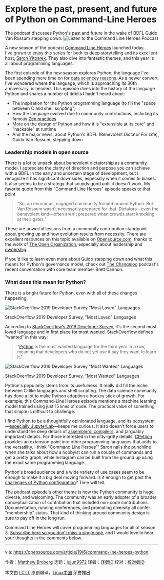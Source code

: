 [#]: collector: (lujun9972)
[#]: translator: ( )
[#]: reviewer: ( )
[#]: publisher: ( )
[#]: url: ( )
[#]: subject: (Explore the past, present, and future of Python on Command-Line Heroes)
[#]: via: (https://opensource.com/article/19/6/command-line-heroes-python)
[#]: author: (Matthew Broberg https://opensource.com/users/mbbroberg/users/sophie-roy)

Explore the past, present, and future of Python on Command-Line Heroes
======
The podcast discusses Python's past and future in the wake of BDFL Guido
Van Rossum stepping down.
![Listen to the Command Line Heroes Podcast][1]

A new season of the podcast [Command Line Heroes][2] launched today. I've grown to enjoy this series for both its deep storytelling and its excellent host, [Saron Yitbarek][3]. They also dive into fantastic themes, and this year is all about programming languages. 

The first episode of the new season explores Python, the language I've been spending more time on for [data sciencey reasons][4]. As a newer convert, I've wondered where the language, which is approaching its 30th anniversary, is headed. This episode dives into the history of the language Python and shares a number of tidbits I hadn't heard about:

  * The inspiration for the Python programming language (to fill the "space between C and shell scripting")
  * How the language evolved due to community contributions, including its famous [Zen practices][5]
  * More on the design of Python and how it is "extensible at its core" and "hackable" at runtime
  * And the major news, about Python's BDFL (Benevolent Dictator For Life), Guido Van Rossum, stepping down



### Leadership models in open source

There is a lot to unpack about benevolent dictatorship as a community model. I appreciate the clarity of direction and purpose you can achieve with a BDFL in the early and uncertain stage of development, but I recognize it has significant downsides, especially when it comes to biases. It also seems to be a strategy that sounds good until it doesn't work. My favorite quote from this "Command Line Heroes" episode speaks to that point:

> "So, an enormous, _engaged_ community formed around Python. But Van Rossum wasn't necessarily prepared for that. Dictators—even the benevolent kind—often aren't prepared when crowds start knocking at their gates."

These are powerful lessons from a community contribution standpoint about growing up and how evolution results from necessity. There are excellent resources on this topic available on [Opensource.com][6], thanks to the work of [The Open Organization][7], especially about leadership and [ownership][8].

If you'd like to learn even more about Guido stepping down and what this means for Python's governance model, check out [The Changelog][9] podcast's recent conversation with core team member Brett Cannon.

### What does this mean for Python?

There is a bright future for Python, even with all of these changes happening.

![StackOverflow 2019 Developer Survey "Most Loved" Languages][10]

StackOverflow 2019 Developer Survey, "Most Loved" Languages

According to [StackOverflow's 2019 Developer Survey][11], it's the second most loved language and in first place for most wanted. StackOverflow defines "wanted" in this way:

> "[Python][12] is the most wanted language for the third year in a row, meaning that developers who do not yet use it say they want to learn it."

![StackOverflow 2019 Developer Survey "Most Wanted" Languages][13]

StackOverflow 2019 Developer Survey, "Most Wanted" Languages

Python's popularity stems from its usefulness. It really did fill the niche between C-like languages and shell scripting. The data science community has done a lot to make Python adoption a hockey stick of growth. For example, this Command-Line Heroes episode mentions a machine learning model trained using just 15 lines of code. The practical value of something that simple is difficult to challenge.

I find Python to be a thoughtfully opinionated language, and its ecosystem—[especially JupyterLab][14]—keeps me curious. It also doesn't force users to understand the deep details of [assemblers, compilers][15], and (arguably important) details. For those interested in the nitty-gritty details, [CPython][16] provides an extension point into other programming languages that adds to the versatility. I think "Command Line Heroes'" Saron nails the punchline when she talks about how a hobbyist can run a couple of commands and get a pretty graph, while Instagram can be built from the ground up using the exact same programming language.

Python's broad audience and a wide variety of use cases seem to be enough to make it a big deal moving forward. Is it enough to get past the [challenges of Python configuration][17]? Time will tell.

The podcast episode's other theme is how the Python community is huge, diverse, and welcoming. The community was an early adopter of a broader conceptualization of contribution that included non-code contributions. Documentation, running conferences, and promoting diversity all confer "membership" status. That kind of thinking around community design is sure to pay off in the long run.

Command Line Heroes will cover programming languages for all of season 3. [Subscribe here so you don't miss a single one][2], and I would love to hear your thoughts in the comments below.

--------------------------------------------------------------------------------

via: https://opensource.com/article/19/6/command-line-heroes-python

作者：[Matthew Broberg][a]
选题：[lujun9972][b]
译者：[译者ID](https://github.com/译者ID)
校对：[校对者ID](https://github.com/校对者ID)

本文由 [LCTT](https://github.com/LCTT/TranslateProject) 原创编译，[Linux中国](https://linux.cn/) 荣誉推出

[a]: https://opensource.com/users/mbbroberg/users/sophie-roy
[b]: https://github.com/lujun9972
[1]: https://opensource.com/sites/default/files/styles/image-full-size/public/lead-images/ep1_blog-header-520x292_lgr.png?itok=I8IS1hkt (Listen to the Command Line Heroes Podcast)
[2]: https://www.redhat.com/en/command-line-heroes
[3]: https://twitter.com/saronyitbarek
[4]: https://opensource.com/article/19/6/ipython-still-heart-jupyterlab
[5]: https://legacy.python.org/dev/peps/pep-0020/
[6]: http://Opensource.com
[7]: https://opensource.com/open-organization/resources
[8]: https://opensource.com/open-organization/18/4/rethinking-ownership-across-organization
[9]: https://changelog.com/podcast/348
[10]: https://opensource.com/sites/default/files/uploads/lovedlanguages2019.png (StackOverflow 2019 Developer Survey "Most Loved" Languages)
[11]: https://insights.stackoverflow.com/survey/2019/
[12]: https://stackoverflow.com/jobs?sort=i&q=python
[13]: https://opensource.com/sites/default/files/uploads/wantedlanguages2019.png (StackOverflow 2019 Developer Survey "Most Wanted" Languages)
[14]: https://opensource.com/article/19/5/jupyterlab-python-developers-magic
[15]: https://opensource.com/article/19/5/primer-assemblers-compilers-interpreters
[16]: https://docs.python.org/3/extending/building.html
[17]: https://opensource.com/article/19/4/managing-python-packages
